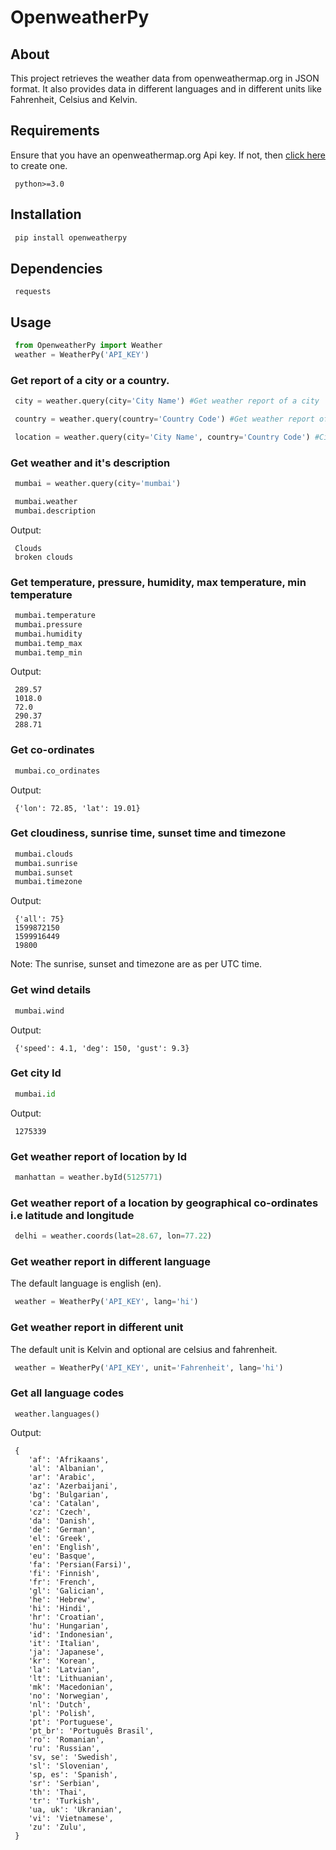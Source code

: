 # OpenweatherPy

## About
This project retrieves the weather data from openweathermap.org in JSON format. It also provides data in different languages and in different units like Fahrenheit, Celsius and Kelvin. 

## Requirements
Ensure that you have an openweathermap.org Api key. If not, then [click here](https://openweathermap.org/api) to create one. 
```
 python>=3.0
```

##  Installation
```python
 pip install openweatherpy
```

## Dependencies
```
 requests
```

## Usage
```python
 from OpenweatherPy import Weather
 weather = WeatherPy('API_KEY')
```

### Get report of a city or a country. 
```python
 city = weather.query(city='City Name') #Get weather report of a city

 country = weather.query(country='Country Code') #Get weather report of a country

 location = weather.query(city='City Name', country='Country Code') #City and Country keywords and can be used at a same time
```

### Get weather and it's description
```python
 mumbai = weather.query(city='mumbai')

 mumbai.weather
 mumbai.description
```

Output:
```
 Clouds
 broken clouds
```

### Get temperature, pressure, humidity, max temperature, min temperature
```python
 mumbai.temperature
 mumbai.pressure
 mumbai.humidity
 mumbai.temp_max
 mumbai.temp_min
```

Output:
```
 289.57
 1018.0
 72.0
 290.37
 288.71
```

### Get co-ordinates
```python
 mumbai.co_ordinates
```

Output:
```
 {'lon': 72.85, 'lat': 19.01}
```

### Get cloudiness, sunrise time, sunset time and timezone
```python
 mumbai.clouds
 mumbai.sunrise
 mumbai.sunset
 mumbai.timezone
```

Output:
```
 {'all': 75}
 1599872150
 1599916449
 19800
```
Note: The sunrise, sunset and timezone are as per UTC time. 

### Get wind details
```python
 mumbai.wind
```

Output:
```
 {'speed': 4.1, 'deg': 150, 'gust': 9.3}
```

### Get city Id 
```python
 mumbai.id
```
Output:
```
 1275339
```

### Get weather report of location by Id
```python
 manhattan = weather.byId(5125771) 
```

### Get weather report of a location by geographical co-ordinates i.e latitude and longitude
```python
 delhi = weather.coords(lat=28.67, lon=77.22) 
```

### Get weather report in different language
The default language is english (en). 
```python
 weather = WeatherPy('API_KEY', lang='hi') 
```

### Get weather report in different unit
The default unit is Kelvin and optional are celsius and fahrenheit. 
```python
 weather = WeatherPy('API_KEY', unit='Fahrenheit', lang='hi') 
```

### Get all language codes
```
 weather.languages() 
```

Output:
```
 {
    'af': 'Afrikaans',
    'al': 'Albanian',
    'ar': 'Arabic',
    'az': 'Azerbaijani',
    'bg': 'Bulgarian',
    'ca': 'Catalan',
    'cz': 'Czech',
    'da': 'Danish',
    'de': 'German',
    'el': 'Greek',
    'en': 'English',
    'eu': 'Basque',
    'fa': 'Persian(Farsi)',
    'fi': 'Finnish',
    'fr': 'French',
    'gl': 'Galician',
    'he': 'Hebrew',
    'hi': 'Hindi',
    'hr': 'Croatian',
    'hu': 'Hungarian',
    'id': 'Indonesian',
    'it': 'Italian',
    'ja': 'Japanese',
    'kr': 'Korean',
    'la': 'Latvian',
    'lt': 'Lithuanian',
    'mk': 'Macedonian',
    'no': 'Norwegian',
    'nl': 'Dutch',
    'pl': 'Polish',
    'pt': 'Portuguese',
    'pt_br': 'Português Brasil',
    'ro': 'Romanian',
    'ru': 'Russian',
    'sv, se': 'Swedish',
    'sl': 'Slovenian',
    'sp, es': 'Spanish',
    'sr': 'Serbian',
    'th': 'Thai',
    'tr': 'Turkish',
    'ua, uk': 'Ukranian',
    'vi': 'Vietnamese',
    'zu': 'Zulu',
 }
```
